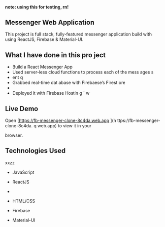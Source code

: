 #### **note: using this for testing, rn!**

## Messenger Web Application 

This project is full stack, fully-featured messenger application build with using ReactJS, Firebase & Material-UI.

                
## What I have done in this pro ject          
              
                
- Build a React Messenger App               
- Used server-less cloud functions to process each of the mess  ages s      
- ent           q       
- Grabbed real-time dat abase        with Firebaese’s Firest  ore           
-         
- Deployed it with Firebase Hostin    g                                `      w
                                                  
## Live Demo                                                                                                                                                                                               
Open [https://fb-messenger-clone-8c4da.web.app  ](h ttps://fb-messenger-clone-8c4da. q
web.app) to view it in your       

browser.                                    
                                    
## Technologies Used              
xxzz      
- JavaScript                                              
- ReactJS                               
-               



- HTML/CSS
- Firebase
- Material-UI   



      

